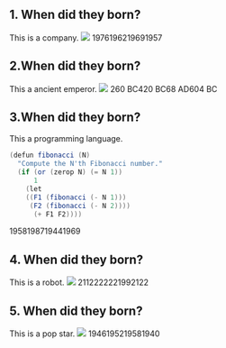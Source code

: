 
## 1. When did they born?
This is a company.
![](/img/born/2.png)
<a-->1976<a-->1962<a-->1969<a-->1957<q-->
## 2.When did they born?
This a ancient emperor.
![](/img/born/4.jpg)
<a-->260 BC<a-->420 BC<a-->68 AD<a-->604 BC<q-->
## 3.When did they born?
This a programming language.
```java
(defun fibonacci (N)
  "Compute the N'th Fibonacci number."
  (if (or (zerop N) (= N 1))
      1
    (let
    ((F1 (fibonacci (- N 1)))
     (F2 (fibonacci (- N 2))))
      (+ F1 F2))))
```
<a-->1958<a-->1987<a-->1944<a-->1969<q-->
## 4. When did they born?
This is a robot.
![](/img/born/3.jpg)
<a-->2112<a-->2222<a-->2199<a-->2122<q-->
## 5. When did they born?
This is a pop star.
![](/img/born/1.jpg)
<a-->1946<a-->1952<a-->1958<a-->1940

